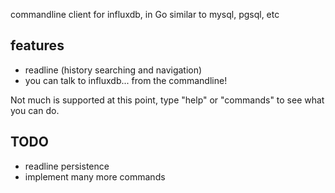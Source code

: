 commandline client for influxdb, in Go
similar to mysql, pgsql, etc

features
--------

* readline (history searching and navigation)
* you can talk to influxdb... from the commandline!


Not much is supported at this point,
type "help" or "commands" to see what you can do.

TODO
----

* readline persistence
* implement many more commands
